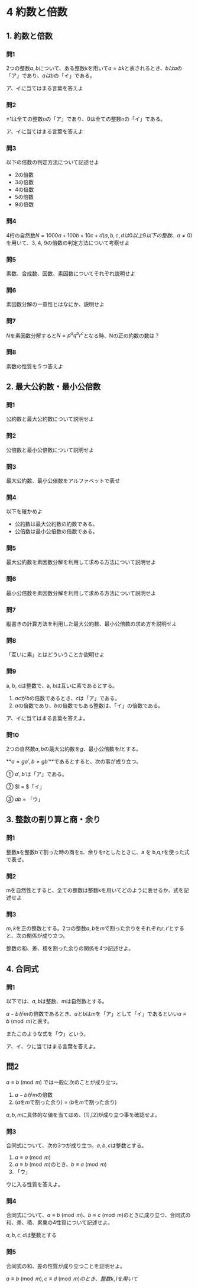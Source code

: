 # 4 約数と倍数

## 1. 約数と倍数

### 問1

2つの整数$a, b$​について、ある整数$k$​を用いて$a = bk$​と表されるとき、$bはa$​の「ア」であり、$aはb$​の「イ」である。

ア、イに当てはまる言葉を答えよ



### 問2

$±1$は全ての整数$n$の「ア」であり、0は全ての整数nの「イ」である。

ア、イに当てはまる言葉を答えよ



### 問3

以下の倍数の判定方法について記述せよ

- 2の倍数
- 3の倍数
- 4の倍数
- 5の倍数
- 9の倍数



### 問4

4桁の自然数$N = 1000a + 100b + 10c + d(a, b, c, dは0以上9以下の整数、a \neq 0)$を用いて、3, 4, 9の倍数の判定方法について考察せよ



### 問5

素数、合成数、因数、素因数についてそれぞれ説明せよ



### 問6

素因数分解の一意性とはなにか、説明せよ



### 問7

$N$を素因数分解すると$N=p^aq^br^c$​となる時、Nの正の約数の数は？



### 問8

素数の性質を５つ答えよ



## 2. 最大公約数・最小公倍数

### 問1

公約数と最大公約数について説明せよ



### 問2

公倍数と最小公倍数について説明せよ



### 問3

最大公約数、最小公倍数をアルファベットで表せ



### 問4

以下を確かめよ

- 公約数は最大公約数の約数である。
- 公倍数は最小公倍数の倍数である。



### 問5

最大公約数を素因数分解を利用して求める方法について説明せよ



### 問6

最小公倍数を素因数分解を利用して求める方法について説明せよ



### 問7

縦書きの計算方法を利用した最大公約数、最小公倍数の求め方を説明せよ



### 問8

「互いに素」とはどういうことか説明せよ



### 問9

a, b, cは整数で、a, bは互いに素であるとする。

1. $ac$が$b$の倍数であるとき、$c$は「ア」である。
2. $a$の倍数であり、$b$の倍数でもある整数は、「イ」の倍数である。

ア、イに当てはまる言葉を答えよ。



### 問10

2つの自然数$a, b$の最大公約数を$g$、最小公倍数を$l$とする。

**$a = ga', b = gb'$**であるとすると、次の事が成り立つ。

① $a', b'$は「ア」である。

② $l = $「イ」

③ $ab$ = 「ウ」



## 3. 整数の割り算と商・余り

### 問1

整数aを整数bで割った時の商をq、余りをrとしたときに、a を b,q,rを使った式で表せ。



### 問2

mを自然性とすると、全ての整数は整数kを用いてどのように表せるか、式を記述せよ



### 問3

$m, k$を正の整数とする。2つの整数$a, b$を$m$で割った余りをそれぞれ$r, r'$とすると、次の関係が成り立つ。

整数の和、差、積を割った余りの関係を4つ記述せよ。



## 4. 合同式

### 問1

以下では、$a, b$は整数、$m$は自然数とする。

$a - b$​​が$m$​​の倍数であるとき、$a$​​と$b$​​は$m$​​を「ア」として「イ」であるといい$a \equiv b \pmod m$​​​​と表す。

またこのような式を「ウ」という。

ア、イ、ウに当てはまる言葉を答えよ。



## 問2

$a \equiv b \pmod m$ では一般に次のことが成り立つ。

1. $a - b$が$m$の倍数
2. ($a$を$m$で割った余り) = ($b$を$m$で割った余り)

$a, b,m$​に具体的な値を当てはめ、[1],[2]が成り立つ事を確認せよ。



### 問3

合同式について、次の3つが成り立つ。$a, b, c$は整数とする。

1. $a \equiv a \pmod m$
2. $a \equiv b \pmod m$のとき、$b \equiv a \pmod m$
3. 「ウ」

ウに入る性質を答えよ。



### 問4

合同式について、$a \equiv b \pmod m$、$b \equiv c \pmod m$のときに成り立つ、合同式の和、差、積、累乗の4性質について記述せよ。

$a, b, c, d$は整数とする



### 問5

合同式の和、差の性質が成り立つことを証明せよ。

$a \equiv b \pmod m, c \equiv d \pmod mのとき、整数k, lを用いて$
